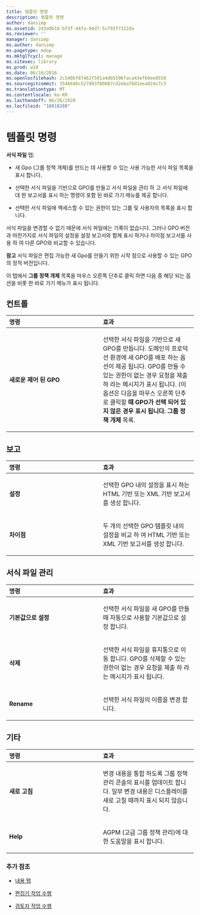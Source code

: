 ```yaml
---
title: 템플릿 명령
description: 템플릿 명령
author: dansimp
ms.assetid: 243a9b18-bf3f-44fa-94d7-5c793f7322da
ms.reviewer: ''
manager: dansimp
ms.author: dansimp
ms.pagetype: mdop
ms.mktglfcycl: manage
ms.sitesec: library
ms.prod: w10
ms.date: 06/16/2016
ms.openlocfilehash: 2c540bf87462f501a4db5596faca43ef66ee8558
ms.sourcegitcommit: 354664bc527d93f80687cd2eba70d1eea024c7c3
ms.translationtype: MT
ms.contentlocale: ko-KR
ms.lasthandoff: 06/26/2020
ms.locfileid: "10818288"
---
```

# 템플릿 명령


**서식 파일** 탭:

-   새 Gpo (그룹 정책 개체)를 만드는 데 사용할 수 있는 사용 가능한 서식 파일 목록을 표시 합니다.

-   선택한 서식 파일을 기반으로 GPO를 만들고 서식 파일을 관리 하 고 서식 파일에 대 한 보고서를 표시 하는 명령이 포함 된 바로 가기 메뉴를 제공 합니다.

-   선택한 서식 파일에 액세스할 수 있는 권한이 있는 그룹 및 사용자의 목록을 표시 합니다.

서식 파일을 변경할 수 없기 때문에 서식 파일에는 기록이 없습니다. 그러나 GPO 버전과 마찬가지로 서식 파일의 설정을 설정 보고서와 함께 표시 하거나 차이점 보고서를 사용 하 여 다른 GPO와 비교할 수 있습니다.

**참고**  서식 파일은 편집 가능한 새 Gpo를 만들기 위한 시작 점으로 사용할 수 있는 GPO의 정적 버전입니다.

 

이 탭에서 **그룹 정책 개체** 목록을 마우스 오른쪽 단추로 클릭 하면 다음 중 해당 되는 옵션을 비롯 한 바로 가기 메뉴가 표시 됩니다.

## 컨트롤


<table>
<colgroup>
<col width="50%" />
<col width="50%" />
</colgroup>
<thead>
<tr class="header">
<th align="left">명령</th>
<th align="left">효과</th>
</tr>
</thead>
<tbody>
<tr class="odd">
<td align="left"><p><strong>새로운 제어 된 GPO</strong></p></td>
<td align="left"><p>선택한 서식 파일을 기반으로 새 GPO를 만듭니다. 도메인의 프로덕션 환경에 새 GPO를 배포 하는 옵션이 제공 됩니다. GPO를 만들 수 있는 권한이 없는 경우 요청을 제출 하 라는 메시지가 표시 됩니다. (이 옵션은 다음을 마우스 오른쪽 단추로 클릭할 <strong> 때 GPO가 선택 되어 있지 않은 경우 표시 됩니다. 그룹 정책 개체 </strong> 목록.</p></td>
</tr>
</tbody>
</table>

 

## 보고


<table>
<colgroup>
<col width="50%" />
<col width="50%" />
</colgroup>
<thead>
<tr class="header">
<th align="left">명령</th>
<th align="left">효과</th>
</tr>
</thead>
<tbody>
<tr class="odd">
<td align="left"><p><strong>설정</strong></p></td>
<td align="left"><p>선택한 GPO 내의 설정을 표시 하는 HTML 기반 또는 XML 기반 보고서를 생성 합니다.</p></td>
</tr>
<tr class="even">
<td align="left"><p><strong>차이점</strong></p></td>
<td align="left"><p>두 개의 선택한 GPO 템플릿 내의 설정을 비교 하 여 HTML 기반 또는 XML 기반 보고서를 생성 합니다.</p></td>
</tr>
</tbody>
</table>

 

## 서식 파일 관리


<table>
<colgroup>
<col width="50%" />
<col width="50%" />
</colgroup>
<thead>
<tr class="header">
<th align="left">명령</th>
<th align="left">효과</th>
</tr>
</thead>
<tbody>
<tr class="odd">
<td align="left"><p><strong>기본값으로 설정</strong></p></td>
<td align="left"><p>선택한 서식 파일을 새 GPO를 만들 때 자동으로 사용할 기본값으로 설정 합니다.</p></td>
</tr>
<tr class="even">
<td align="left"><p><strong>삭제</strong></p></td>
<td align="left"><p>선택한 서식 파일을 휴지통으로 이동 <strong> </strong> 합니다. GPO를 삭제할 수 있는 권한이 없는 경우 요청을 제출 하 라는 메시지가 표시 됩니다.</p></td>
</tr>
<tr class="odd">
<td align="left"><p><strong>Rename</strong></p></td>
<td align="left"><p>선택한 서식 파일의 이름을 변경 합니다.</p></td>
</tr>
</tbody>
</table>

 

## 기타


<table>
<colgroup>
<col width="50%" />
<col width="50%" />
</colgroup>
<thead>
<tr class="header">
<th align="left">명령</th>
<th align="left">효과</th>
</tr>
</thead>
<tbody>
<tr class="odd">
<td align="left"><p><strong>새로 고침</strong></p></td>
<td align="left"><p>변경 내용을 통합 하도록 그룹 정책 관리 콘솔의 표시를 업데이트 합니다. 일부 변경 내용은 디스플레이를 새로 고칠 때까지 표시 되지 않습니다.</p></td>
</tr>
<tr class="even">
<td align="left"><p><strong>Help</strong></p></td>
<td align="left"><p>AGPM (고급 그룹 정책 관리)에 대 한 도움말을 표시 합니다.</p></td>
</tr>
</tbody>
</table>

 

### 추가 참조

-   [내용 탭](contents-tab-agpm40.md)

-   [편집기 작업 수행](performing-editor-tasks-agpm40.md)

-   [검토자 작업 수행](performing-reviewer-tasks-agpm40.md)

 

 





